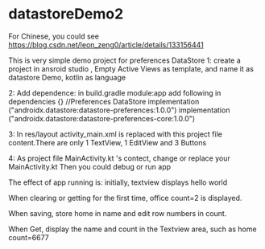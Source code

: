 # datastoreDemo2
For Chinese, you could see https://blog.csdn.net/leon_zeng0/article/details/133156441

This is very simple demo project for preferences DataStore
1: create a project in ansroid studio , Empty Active Views as template, and name it as datastore Demo, kotlin as language

2: Add dependence: in build.gradle module:app
add following in dependencies {}
    //Preferences DataStore
    implementation ("androidx.datastore:datastore-preferences:1.0.0")
    implementation ("androidx.datastore:datastore-preferences-core:1.0.0")

3: In res/layout activity_main.xml is replaced with this project file content.There are only 1 TextView, 1 EditView and  3 Buttons 

4: As project file MainActivity.kt 's contect, change or replace your MainActivity.kt
Then you could debug or run app

The effect of app running is: initially, textview displays hello world

When clearing or getting for the first time, office count=2 is displayed.

When saving, store home in name and edit row numbers in count.

When Get, display the name and count in the Textview area, such as home count=6677
